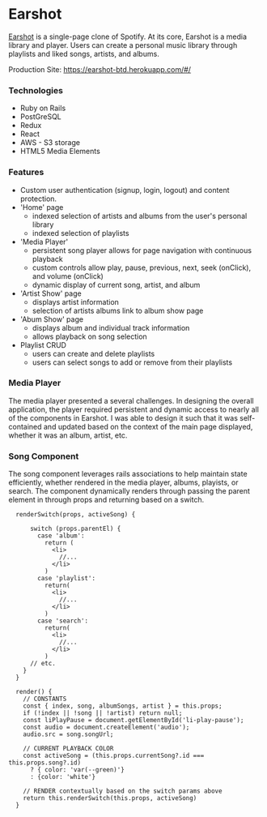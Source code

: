 # Earshot

[Earshot](https://earshot-btd.herokuapp.com/#/) is a single-page clone of Spotify. At its core, Earshot is a media library and player. Users can create a personal music library through playlists and liked songs, artists, and albums.

Production Site: https://earshot-btd.herokuapp.com/#/

### Technologies
- Ruby on Rails
- PostGreSQL
- Redux
- React
- AWS - S3 storage 
- HTML5 Media Elements

### Features
- Custom user authentication (signup, login, logout) and content protection.
- 'Home' page 
  - indexed selection of artists and albums from the user's personal library
  - indexed selection of playlists
- 'Media Player' 
  - persistent song player allows for page navigation with continuous playback
  - custom controls allow play, pause, previous, next, seek (onClick), and volume (onClick)
  - dynamic display of current song, artist, and album
- 'Artist Show' page
  - displays artist information
  - selection of artists albums link to album show page
- 'Abum Show' page
  - displays album and individual track information    
  - allows playback on song selection
- Playlist CRUD
  - users can create and delete playlists 
  - users can select songs to add or remove from their playlists

### Media Player

The media player presented a several challenges. In designing the overall application, the player required persistent and dynamic access to nearly all of the components in Earshot.  I was able to design it such that it was self-contained and updated based on the context of the main page displayed, whether it was an album, artist, etc.

### Song Component

The song component leverages rails associations to help maintain state efficiently, whether rendered in the media player, albums, playists, or search.  The component dynamically renders through passing the parent element in through props and returning based on a switch.

```JSX
  renderSwitch(props, activeSong) {

      switch (props.parentEl) {
        case 'album':
          return (
            <li> 
              //...
            </li>
          )
        case 'playlist':
          return(
            <li> 
              //...
            </li>
          )
        case 'search':
          return(
            <li> 
              //...
            </li>
          )
      // etc.
    }
  }

  render() {
    // CONSTANTS
    const { index, song, albumSongs, artist } = this.props;  
    if (!index || !song || !artist) return null;
    const liPlayPause = document.getElementById('li-play-pause');
    const audio = document.createElement('audio');
    audio.src = song.songUrl;

    // CURRENT PLAYBACK COLOR
    const activeSong = (this.props.currentSong?.id === this.props.song?.id)
      ? { color: 'var(--green)'}
      : {color: 'white'}

    // RENDER contextually based on the switch params above     
    return this.renderSwitch(this.props, activeSong)
  }
```










